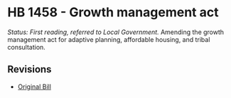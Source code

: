 # HB 1458 - Growth management act
*Status: First reading, referred to Local Government.*
Amending the growth management act for adaptive planning, affordable housing, and tribal consultation.

## Revisions
* [Original Bill](1/)